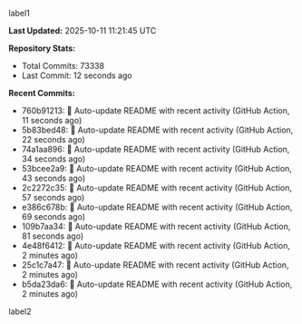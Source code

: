 
label1 
<!-- ACTIVITY_START -->
**Last Updated:** 2025-10-11 11:21:45 UTC

**Repository Stats:**
- Total Commits: 73338
- Last Commit: 12 seconds ago

**Recent Commits:**
- 760b91213: 🤖 Auto-update README with recent activity (GitHub Action, 11 seconds ago)
- 5b83bed48: 🤖 Auto-update README with recent activity (GitHub Action, 22 seconds ago)
- 74a1aa896: 🤖 Auto-update README with recent activity (GitHub Action, 34 seconds ago)
- 53bcee2a9: 🤖 Auto-update README with recent activity (GitHub Action, 43 seconds ago)
- 2c2272c35: 🤖 Auto-update README with recent activity (GitHub Action, 57 seconds ago)
- e386c678b: 🤖 Auto-update README with recent activity (GitHub Action, 69 seconds ago)
- 109b7aa34: 🤖 Auto-update README with recent activity (GitHub Action, 81 seconds ago)
- 4e48f6412: 🤖 Auto-update README with recent activity (GitHub Action, 2 minutes ago)
- 25c1c7a47: 🤖 Auto-update README with recent activity (GitHub Action, 2 minutes ago)
- b5da23da6: 🤖 Auto-update README with recent activity (GitHub Action, 2 minutes ago)
<!-- ACTIVITY_END -->

label2
